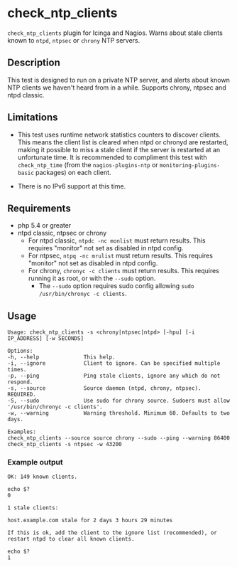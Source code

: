 # check_ntp_clients
`check_ntp_clients` plugin for Icinga and Nagios. Warns about stale clients known to `ntpd`, `ntpsec` or `chrony` NTP servers.

## Description
This test is designed to run on a private NTP server, and alerts about known NTP clients we haven't heard from in a while. Supports chrony, ntpsec and ntpd classic.

## Limitations
* This test uses runtime network statistics counters to discover clients. This means the client list is cleared when ntpd or chronyd are restarted, making it possible to miss a stale client if the server is restarted at an unfortunate time. It is recommended to compliment this test with `check_ntp_time` (from the `nagios-plugins-ntp` or `monitoring-plugins-basic` packages) on each client.

* There is no IPv6 support at this time.

## Requirements
* php 5.4 or greater
* ntpd classic, ntpsec or chrony
    * For ntpd classic, `ntpdc -nc monlist` must return results. This requires "monitor" not set as disabled in ntpd config.
    * For ntpsec, `ntpq -nc mrulist` must return results. This requires "monitor" not set as disabled in ntpd config.
    * For chrony, `chronyc -c clients` must return results. This requires running it as root, or with the `--sudo` option.
        * The `--sudo` option requires sudo config allowing `sudo /usr/bin/chronyc -c clients`.

## Usage
```
Usage: check_ntp_clients -s <chrony|ntpsec|ntpd> [-hpu] [-i IP_ADDRESS] [-w SECONDS]

Options:
-h, --help              This help.
-i, --ignore            Client to ignore. Can be specified multiple times.
-p, --ping              Ping stale clients, ignore any which do not respond.
-s, --source            Source daemon (ntpd, chrony, ntpsec). REQUIRED.
-S, --sudo              Use sudo for chrony source. Sudoers must allow '/usr/bin/chronyc -c clients'.
-w, --warning           Warning threshold. Minimum 60. Defaults to two days.

Examples:
check_ntp_clients --source source chrony --sudo --ping --warning 86400
check_ntp_clients -s ntpsec -w 43200
```

### Example output
```
OK: 149 known clients.

echo $?
0
```

```
1 stale clients:

host.example.com stale for 2 days 3 hours 29 minutes

If this is ok, add the client to the ignore list (recommended), or restart ntpd to clear all known clients.

echo $?
1
```

